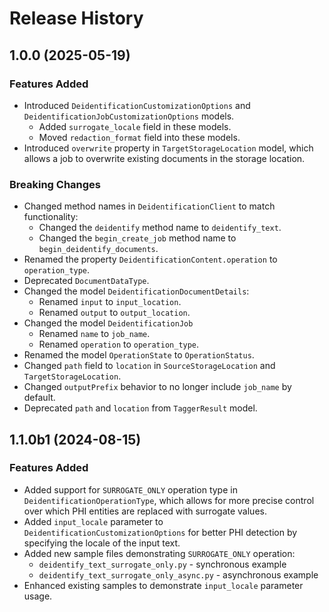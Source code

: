 # Release History

## 1.0.0 (2025-05-19)

### Features Added

- Introduced `DeidentificationCustomizationOptions` and `DeidentificationJobCustomizationOptions` models.
    - Added `surrogate_locale` field in these models.
    - Moved `redaction_format` field into these models.
- Introduced `overwrite` property in `TargetStorageLocation` model, which allows a job to overwrite existing documents in the storage location. 

### Breaking Changes

- Changed method names in `DeidentificationClient` to match functionality:
    - Changed the `deidentify` method name to `deidentify_text`.
    - Changed the `begin_create_job` method name to `begin_deidentify_documents`.
- Renamed the property `DeidentificationContent.operation` to `operation_type`.
- Deprecated `DocumentDataType`.
- Changed the model `DeidentificationDocumentDetails`:
    - Renamed `input` to `input_location`.
    - Renamed `output` to `output_location`.
- Changed the model `DeidentificationJob`
    - Renamed `name` to `job_name`.
    - Renamed `operation` to `operation_type`.
- Renamed the model `OperationState` to `OperationStatus`.
- Changed `path` field to `location` in `SourceStorageLocation` and `TargetStorageLocation`.
- Changed `outputPrefix` behavior to no longer include `job_name` by default.
- Deprecated `path` and `location` from `TaggerResult` model.

## 1.1.0b1 (2024-08-15)

### Features Added

- Added support for `SURROGATE_ONLY` operation type in `DeidentificationOperationType`, which allows for more precise control over which PHI entities are replaced with surrogate values.
- Added `input_locale` parameter to `DeidentificationCustomizationOptions` for better PHI detection by specifying the locale of the input text.
- Added new sample files demonstrating `SURROGATE_ONLY` operation:
    - `deidentify_text_surrogate_only.py` - synchronous example
    - `deidentify_text_surrogate_only_async.py` - asynchronous example
- Enhanced existing samples to demonstrate `input_locale` parameter usage.
